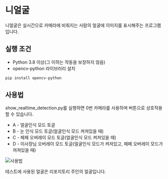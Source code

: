 # 니얼굴

니얼굴은 실시간으로 카메라에 비춰지는 사람의 얼굴에 이미지를 표시해주는 프로그램입니다.

## 실행 조건

- Python 3.8 이상(그 이하는 작동을 보장하지 않음)
- opencv-python 라이브러리 설치

```bash
pip install opencv-python
```

## 사용법

show_realtime_detection.py를 실행하면 0번 카메라를 사용하며 버튼으로 상호작용할 수 있습니다.

- A - 얼굴인식 모드 토글
- B - 눈 인식 모드 토글(얼굴인식 모드 켜져있을 때)
- C - 페페 오버레이 모드 토글(얼굴인식 모드 켜져있을 때)
- D - 이사장님 오버레이 모드 토글(얼굴인식 모드가 켜져있고, 페페 오버레이 모드가 꺼져있을 때)

![사용법](/assets/yourface.gif)

테스트에 사용된 얼굴은 리포지토리 주인의 얼굴입니다.